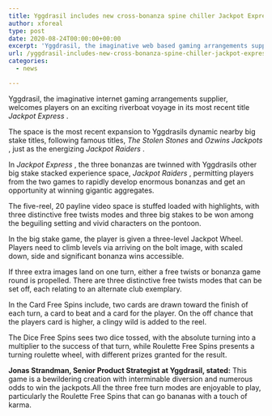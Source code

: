 ```yaml
---
title: Yggdrasil includes new cross-bonanza spine chiller Jackpot Express to its famous Jackpot games portfolio
author: xforeal 
type: post
date: 2020-08-24T00:00:00+00:00
excerpt: 'Yggdrasil, the imaginative web based gaming arrangements supplier, welcomes players on an exciting riverboat journey in its most recent title Jackpot Express '
url: /yggdrasil-includes-new-cross-bonanza-spine-chiller-jackpot-express-to-its-famous-jackpot-games-portfolio/
categories:
  - news

---
```

Yggdrasil, the imaginative internet gaming arrangements supplier, welcomes players on an exciting riverboat voyage in its most recent title _Jackpot Express_ . 

The space is the most recent expansion to Yggdrasils dynamic nearby big stake titles, following famous titles, _The Stolen Stones_ and  _Ozwins Jackpots_ , just as the energizing _Jackpot Raiders_ . 

In _Jackpot Express_ , the three bonanzas are twinned with Yggdrasils other big stake stacked experience space, _Jackpot Raiders_ , permitting players from the two games to rapidly develop enormous bonanzas and get an opportunity at winning gigantic aggregates. 

The five-reel, 20 payline video space is stuffed loaded with highlights, with three distinctive free twists modes and three big stakes to be won among the beguiling setting and vivid characters on the pontoon. 

In the big stake game, the player is given a three-level Jackpot Wheel. Players need to climb levels via arriving on the bolt image, with scaled down, side and significant bonanza wins accessible. 

If three extra images land on one turn, either a free twists or bonanza game round is propelled. There are three distinctive free twists modes that can be set off, each relating to an alternate club exemplary. 

In the Card Free Spins include, two cards are drawn toward the finish of each turn, a card to beat and a card for the player. On the off chance that the players card is higher, a clingy wild is added to the reel. 

The Dice Free Spins sees two dice tossed, with the absolute turning into a multiplier to the success of that turn, while Roulette Free Spins presents a turning roulette wheel, with different prizes granted for the result. 

**Jonas Strandman, Senior Product Strategist at Yggdrasil, stated:** This game is a bewildering creation with interminable diversion and numerous odds to win the jackpots.All the three free turn modes are enjoyable to play, particularly the Roulette Free Spins that can go bananas with a touch of karma.